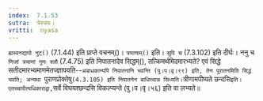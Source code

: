 ```yaml
---
index:  7.1.53
sutra:  त्रेस्त्रयः।
vritti:  nyasa
---
```


`ह्यस्वनद्यापो नुट्()` (7.1.44) इति प्राप्ते वचनम्()। `त्रयाणाम्()` इति। `सुपि च` (7.3.102) इति दीर्घः। ननु च `णिजां त्रयाणां गुणः श्लौ` (7.4.75) इति निपातनादेव सिद्धम्(), तत्किमर्थमिदमारभ्यते? एवं सिद्धे सतीदमारभ्यमाणमेतज्ज्ञापयति--`अबाधकान्यपि निपातनानि भवन्ति (पु।प।वृ।९९) इति, तेन पुरातनमिति सिद्धं भवति; अन्यथा `पुराणप्रोक्तेषु` (4.3.105) इति निपातनेन बाधित्त्वान्न सिध्यति।
`त्रीणामपीष्यते छन्दसि` इति। एतच्चापीत्यधिकाराद्वा, `सर्वे विघयश्छन्दसि विकल्प्यन्ते (पु।प।वृ।५६) इति वा लभ्यते॥

